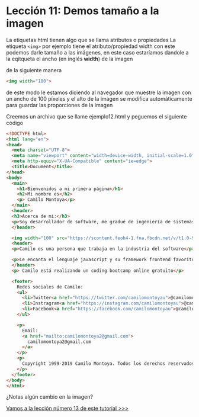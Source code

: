 # Lección 11: Demos tamaño a la imagen

La etiquetas html tienen algo que se llama atributos o propiedades 
La etiqueta `<img>` por ejemplo tiene el atributo/propiedad width con este podemos darle tamaño a las imágenes, en este caso estaríamos dandole a la eqitqueta el ancho (en inglés **width**) de la imagen

de la siguiente manera

```html
<img width="100">
```

de este modo le estamos diciendo al navegador que muestre la imagen con un ancho de 100 píxeles y el alto de la imagen se modifica automáticamente para guardar las proporciones de la imagen

Creemos un archivo que se llame ejemplo12.html y peguemos el siguiente código

```html
<!DOCTYPE html>
<html lang="en">
<head>
  <meta charset="UTF-8">
  <meta name="viewport" content="width=device-width, initial-scale=1.0">
  <meta http-equiv="X-UA-Compatible" content="ie=edge">
  <title>Document</title>
</head>
<body>
  <main>
    <h1>Bienvenidos a mi primera página</h1>
    <h2>Mi nombre es</h2>
    <p> Camilo Montoya</p>
  </main>
  <header>
  <h3>Acerca de mi:</h3>
  <p>Soy desarrollador de software, me gradué de ingeniería de sistemas hace algunos años, llevo trabajando como desarrollador desde el 2006, pero la primera vez que hice código, fue en 1999 cuando estaba en octavo grado, es decir hace 20 años que programo</p>
  </header>

  <img width="100" src="https://scontent.feoh4-1.fna.fbcdn.net/v/t1.0-9/58599145_826727507691617_8858138235730132992_n.jpg?_nc_cat=105&_nc_ohc=bqQiPFMFa_EAQkX4b5OvM6f_brs0hRhdmLorXD1cVWLbdUB1VB-XEpMOQ&_nc_ht=scontent.feoh4-1.fna&oh=1c3f09ec0c524d21acc26c24e13fa359&oe=5E7C0F0F" />
  <header>
  <p>Camilo es una persona que trabaja en la industria del software</p>

  <p>Le encanta el lenguaje javascript y su framework frontend favorito es vueJS</p>
  </header>
  <p> Camilo está realizando un coding bootcamp online gratuito</p>

  <footer>
    Redes sociales de Camilo:
    <ul>
      <li>Twitter<a href="https://twitter.com/camilomontoyau">@camilomontoyau</a></li>
      <li>Instragram<a href="https://instagram.com/camilomontoyau">@camilomontoyau</a></li>
      <li>Facebook<a href="https://facebook.com/camilomontoyau">@camilomontoyau</a></li>
    </ul>

    <p>
      Email:
      <a href="mailto:camilomontoya2@gmail.com">
        camilomontoya2@gmail.com
      </a>
    </p>
    <p>
      Copyright 1999-2019 Camilo Montoya. Todos los derechos reservados.
    </p>
  </footer>
</body>
</html>
```

¿Notas algún cambio en la imagen?


[Vamos a la lección número 13 de este tutorial >>>](leccion13.md)